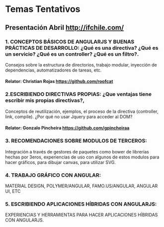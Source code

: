 # Temas Tentativos
## Presentación Abril http://ifchile.com/
### 1. CONCEPTOS BÁSICOS DE ANGULARJS Y BUENAS PRÁCTICAS DE DESARROLLO: ¿Qué es una directiva? ¿Qué es un servicio? ¿Qué es un controller?​ ¿Qué es un filtro?.
 Consejos sobre la estructura de directorios, trabajo modular, inyección de dependencias, automatizadores de tareas, etc.
#### Relator: Christian Rojas https://github.com/roofcat

### 2.ESCRIBIENDO DIRECTIVAS PROPIAS: ¿Que ventajas tiene escribir mis propias directivas?, 
Conceptos de reutilización, ejemplos, el proceso de la directiva (controller, link, compile). ¿Por qué no usar Jquery para acceder al DOM?
#### Relator: Gonzalo Pincheira https://github.com/gpincheiraa
 
### 3. RECOMENDACIONES SOBRE MODULOS DE TERCEROS: 
Integración a través de gestores de paquetes como bower de librerías hechas por 3eros, experiencias de uso con algunos de estos modulos para hacer gráficos, para dibujar canvas, para utilizar SVG.

### 4. TRABAJO GRÁFICO CON ANGULAR: 
MATERIAL DESIGN, POLYMER/ANGULAR, FAMO.US/ANGULAR, ANGULAR UI, ETC

### 5. ESCRIBIENDO APLICACIONES HÍBRIDAS CON ANGULARJS:
 EXPERIENCIAS Y HERRAMIENTAS PARA HACER APLICACIONES HÍBRIDAS CON ANGULARJS.
